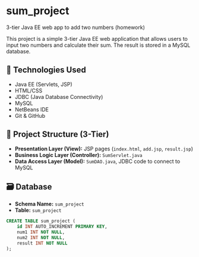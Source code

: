 # sum_project
3-tier Java EE web app to add two numbers (homework)

This project is a simple 3-tier Java EE web application that allows users to input two numbers and calculate their sum. The result is stored in a MySQL database.

## 🔧 Technologies Used
- Java EE (Servlets, JSP)
- HTML/CSS
- JDBC (Java Database Connectivity)
- MySQL
- NetBeans IDE
- Git & GitHub

## 📂 Project Structure (3-Tier)
- **Presentation Layer (View):** JSP pages (`index.html`, `add.jsp`, `result.jsp`)
- **Business Logic Layer (Controller):** `SumServlet.java`
- **Data Access Layer (Model):** `SumDAO.java`, JDBC code to connect to MySQL

## 🗃️ Database
- **Schema Name:** `sum_project`
- **Table:** `sum_project`
```sql
CREATE TABLE sum_project (
    id INT AUTO_INCREMENT PRIMARY KEY,
    num1 INT NOT NULL,
    num2 INT NOT NULL,
    result INT NOT NULL
);
